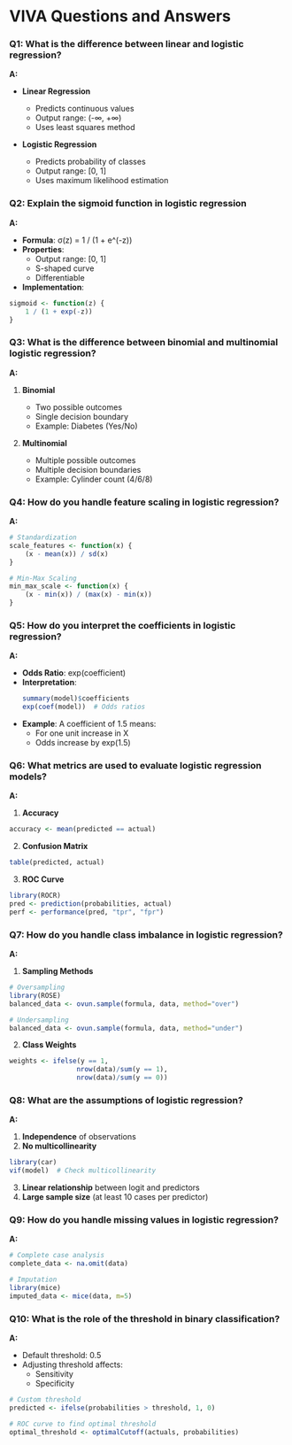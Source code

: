# VIVA Questions and Answers

### Q1: What is the difference between linear and logistic regression?
**A:**
- **Linear Regression**
  - Predicts continuous values
  - Output range: (-∞, +∞)
  - Uses least squares method
  
- **Logistic Regression**
  - Predicts probability of classes
  - Output range: [0, 1]
  - Uses maximum likelihood estimation

### Q2: Explain the sigmoid function in logistic regression
**A:**
- **Formula**: σ(z) = 1 / (1 + e^(-z))
- **Properties**:
  - Output range: [0, 1]
  - S-shaped curve
  - Differentiable
- **Implementation**:
```R
sigmoid <- function(z) {
    1 / (1 + exp(-z))
}
```

### Q3: What is the difference between binomial and multinomial logistic regression?
**A:**
1. **Binomial**
   - Two possible outcomes
   - Single decision boundary
   - Example: Diabetes (Yes/No)

2. **Multinomial**
   - Multiple possible outcomes
   - Multiple decision boundaries
   - Example: Cylinder count (4/6/8)

### Q4: How do you handle feature scaling in logistic regression?
**A:**
```R
# Standardization
scale_features <- function(x) {
    (x - mean(x)) / sd(x)
}

# Min-Max Scaling
min_max_scale <- function(x) {
    (x - min(x)) / (max(x) - min(x))
}
```

### Q5: How do you interpret the coefficients in logistic regression?
**A:**
- **Odds Ratio**: exp(coefficient)
- **Interpretation**:
  ```R
  summary(model)$coefficients
  exp(coef(model))  # Odds ratios
  ```
- **Example**: A coefficient of 1.5 means:
  - For one unit increase in X
  - Odds increase by exp(1.5)

### Q6: What metrics are used to evaluate logistic regression models?
**A:**
1. **Accuracy**
```R
accuracy <- mean(predicted == actual)
```

2. **Confusion Matrix**
```R
table(predicted, actual)
```

3. **ROC Curve**
```R
library(ROCR)
pred <- prediction(probabilities, actual)
perf <- performance(pred, "tpr", "fpr")
```

### Q7: How do you handle class imbalance in logistic regression?
**A:**
1. **Sampling Methods**
```R
# Oversampling
library(ROSE)
balanced_data <- ovun.sample(formula, data, method="over")

# Undersampling
balanced_data <- ovun.sample(formula, data, method="under")
```

2. **Class Weights**
```R
weights <- ifelse(y == 1, 
                 nrow(data)/sum(y == 1), 
                 nrow(data)/sum(y == 0))
```

### Q8: What are the assumptions of logistic regression?
**A:**
1. **Independence** of observations
2. **No multicollinearity**
```R
library(car)
vif(model)  # Check multicollinearity
```
3. **Linear relationship** between logit and predictors
4. **Large sample size** (at least 10 cases per predictor)

### Q9: How do you handle missing values in logistic regression?
**A:**
```R
# Complete case analysis
complete_data <- na.omit(data)

# Imputation
library(mice)
imputed_data <- mice(data, m=5)
```

### Q10: What is the role of the threshold in binary classification?
**A:**
- Default threshold: 0.5
- Adjusting threshold affects:
  - Sensitivity
  - Specificity
```R
# Custom threshold
predicted <- ifelse(probabilities > threshold, 1, 0)

# ROC curve to find optimal threshold
optimal_threshold <- optimalCutoff(actuals, probabilities)
```